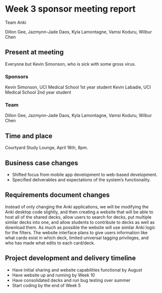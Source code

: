 # Week 3 sponsor meeting report

Team Anki

Dillon Gee, Jazmynn-Jade Daos, Kyla Lamontagne, Vamsi Koduru, Wilbur Chen

## Present at meeting
Everyone but Kevin Simonson, who is sick with some gross virus.
### Sponsors

Kevin Simonson, UCI Medical School 1st year student
Kevin Labadie, UCI Medical School 2nd year student

### Team

Dillon Gee, Jazmynn-Jade Daos, Kyla Lamontagne, Vamsi Koduru, Wilbur Chen

## Time and place

Courtyard Study Lounge, April 16th, 8pm.

## Business case changes

+ Shifted focus from mobile app development to web-based development.
+ Specified deliverables and expectations of the system’s functionality. 

## Requirements document changes

Instead of only changing the Anki applications, we will be modifying the Anki desktop code slightly, and then creating a website that will be able to host all of the shared decks, allow users to search for decks, put multiple similar decks into one, and allow students to contribute to decks as well as download them. As much as possible the website will use similar Anki logic for the filters. The website interface plans to give users information like what cards exist in which deck, limited universal tagging privileges, and who has made what edits to each card/deck.

## Project development and delivery timeline

+ Have initial sharing and website capabilities functional by August
+ Have website up and running by Week 10
+ Have consolidated decks and run bug testing over summer
+ Start coding by the end of Week 5 
